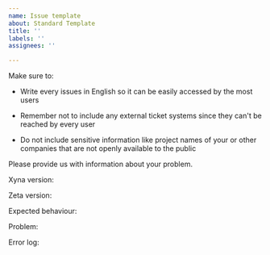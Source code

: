 ```yaml
---
name: Issue template
about: Standard Template
title: ''
labels: ''
assignees: ''

---
```


Make sure to:

- Write every issues in English so it can be easily accessed by the most users

- Remember not to include any external ticket systems since they can't be reached by every user

- Do not include sensitive information like project names of your or other companies that are not openly available to the public

Please provide us with information about your problem.

Xyna version:

Zeta version:

Expected behaviour:

Problem:


Error log:
